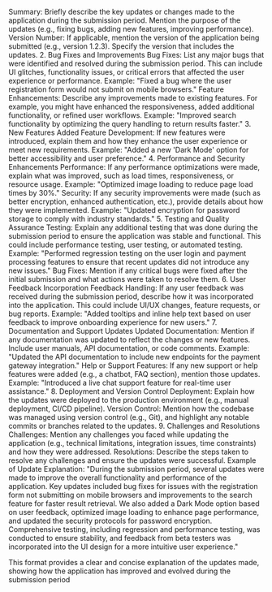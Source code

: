 Summary: Briefly describe the key updates or changes made to the application during the submission period. Mention the purpose of the updates (e.g., fixing bugs, adding new features, improving performance).
Version Number: If applicable, mention the version of the application being submitted (e.g., version 1.2.3). Specify the version that includes the updates.
2. Bug Fixes and Improvements
Bug Fixes: List any major bugs that were identified and resolved during the submission period. This can include UI glitches, functionality issues, or critical errors that affected the user experience or performance.
Example: "Fixed a bug where the user registration form would not submit on mobile browsers."
Feature Enhancements: Describe any improvements made to existing features. For example, you might have enhanced the responsiveness, added additional functionality, or refined user workflows.
Example: "Improved search functionality by optimizing the query handling to return results faster."
3. New Features Added
Feature Development: If new features were introduced, explain them and how they enhance the user experience or meet new requirements.
Example: "Added a new 'Dark Mode' option for better accessibility and user preference."
4. Performance and Security Enhancements
Performance: If any performance optimizations were made, explain what was improved, such as load times, responsiveness, or resource usage.
Example: "Optimized image loading to reduce page load times by 30%."
Security: If any security improvements were made (such as better encryption, enhanced authentication, etc.), provide details about how they were implemented.
Example: "Updated encryption for password storage to comply with industry standards."
5. Testing and Quality Assurance
Testing: Explain any additional testing that was done during the submission period to ensure the application was stable and functional. This could include performance testing, user testing, or automated testing.
Example: "Performed regression testing on the user login and payment processing features to ensure that recent updates did not introduce any new issues."
Bug Fixes: Mention if any critical bugs were fixed after the initial submission and what actions were taken to resolve them.
6. User Feedback Incorporation
Feedback Handling: If any user feedback was received during the submission period, describe how it was incorporated into the application. This could include UI/UX changes, feature requests, or bug reports.
Example: "Added tooltips and inline help text based on user feedback to improve onboarding experience for new users."
7. Documentation and Support Updates
Updated Documentation: Mention if any documentation was updated to reflect the changes or new features. Include user manuals, API documentation, or code comments.
Example: "Updated the API documentation to include new endpoints for the payment gateway integration."
Help or Support Features: If any new support or help features were added (e.g., a chatbot, FAQ section), mention those updates.
Example: "Introduced a live chat support feature for real-time user assistance."
8. Deployment and Version Control
Deployment: Explain how the updates were deployed to the production environment (e.g., manual deployment, CI/CD pipeline).
Version Control: Mention how the codebase was managed using version control (e.g., Git), and highlight any notable commits or branches related to the updates.
9. Challenges and Resolutions
Challenges: Mention any challenges you faced while updating the application (e.g., technical limitations, integration issues, time constraints) and how they were addressed.
Resolutions: Describe the steps taken to resolve any challenges and ensure the updates were successful.
Example of Update Explanation:
"During the submission period, several updates were made to improve the overall functionality and performance of the application. Key updates included bug fixes for issues with the registration form not submitting on mobile browsers and improvements to the search feature for faster result retrieval. We also added a Dark Mode option based on user feedback, optimized image loading to enhance page performance, and updated the security protocols for password encryption. Comprehensive testing, including regression and performance testing, was conducted to ensure stability, and feedback from beta testers was incorporated into the UI design for a more intuitive user experience."

This format provides a clear and concise explanation of the updates made, showing how the application has improved and evolved during the submission period
